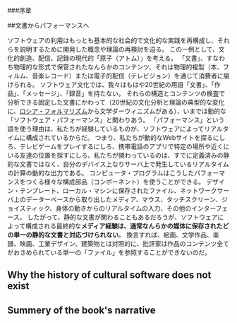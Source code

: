 ###序章

##文書からパフォーマンスへ
<!--From documents to performances-->

ソフトウェアの利用はもっとも基本的な社会的で文化的な実践を再構成し、それらを説明するために開発した概念や理論の再検討を迫る。
この一例として、文化的創造、配信、記録の現代的「原子（アトム）」を考える。
「文書」、すなわち物理的な形式で保管されたなんらかのコンテンツ、それは物理的複製（本、フィルム、音楽レコード）または電子的配信（テレビジョン）を通じて消費者に届けられる。
ソフトウェア文化では、我々はもはや20世紀の用語「文書」、「作品」、「メッセージ」、「録音」を持たない。
それらの構造とコンテンツの検査で分析できる固定した文書にかわって（20世紀の文化分析と理論の典型的な変化に、[ロシア・フォルマリズム](http://ja.wikipedia.org/wiki/%E3%83%AD%E3%82%B7%E3%82%A2%E3%83%BB%E3%83%95%E3%82%A9%E3%83%AB%E3%83%9E%E3%83%AA%E3%82%BA%E3%83%A0)から文学ダーウィニズムがある）、いまでは動的な「ソフトウェア・パフォーマンス」と関わりあう。
「パフォーマンス」という語を使う理由は、私たちが経験しているものが、ソフトウェアによってリアルタイムに構成されているからだ。
つまり、私たちが動的なWebサイトを探るにしろ、テレビゲームをプレイするにしろ、携帯電話のアプリで特定の場所や近くにいる友達の位置を探すにしろ、私たちが関わっているのは、すでに定義済みの静的な文書ではなく、自分のデバイス上なりサーバ上で発生しているリアルタイムの計算の動的な出力である。
コンピュータ・プログラムはこうしたパフォーマンスをつくる様々な構成部品（コンポーネント）を使うことができる。
デザイン・テンプレート、ローカル・マシンに保存されたファイル、ネットワークサーバ上のデーターベースから取り出したメディア、マウス、タッチスクリーン、ジョイスティック、身体の動きからのリアルタイムの入力、その他のインターフェース。
したがって、静的な文書が関わることもあるだろうが、ソフトウェアによって構成される最終的な**メディア経験は、通常なんらかの媒体に保存されたどの単一の静的な文書と対応づけられない**。
換言すれば、絵画、文学作品、楽譜、映画、工業デザイン、建築物とは対照的に、批評家は作品のコンテンツ全てがおさめられている単一の「ファイル」を参照することができないのだ。
<!--
The use of software re-configures most basic social and cultural practices and makes us rethink the concepts and theories we developed to describe them. As one example of this, consider the modern “atom” of cultural creation, transmission, and memory: a “document,” i.e. some content stored in a physical form, that is delivered to consumers via physical copies (books, films, audio record), or electronic transmission (television). In software culture, we no longer have “documents,” “works,” “messages” or “recordings” in twentieth-century terms. Instead of fixed documents that could be analyzed by examining their structure and content (a typical move of the twentieth-century cultural analysis and theory, from Russian Formalism to Literary Darwinism), we now interact with dynamic “software performances.” I use the word “performance” because what we are experiencing is constructed by software in real time. So whether we are exploring a dynamic website, playing a video game, or using an app on a mobile phone to locate particular places or friends nearby, we are engaging not with pre-defined static documents but with the dynamic outputs of a real-time computation happening on ourdevice and/or the server. Computer programs can use a variety of components to create these performances: design templates, files stored on a local machine, media from the databases on the network server, the real-time input from a mouse, touch screen, joystick, our moving bodies, or some other interface. Therefore, although some static documents may be involved, the final media experience constructed by software usually does not correspond to any single static document stored in some media. In other words, in contrast to paintings, literary works, music scores, films, industrial designs, or buildings, a critic cannot simply consult a single “file” containing all of the work’s content.
-->



Why the history of cultural software does not exist
--

Summery of the book's narrative
--

